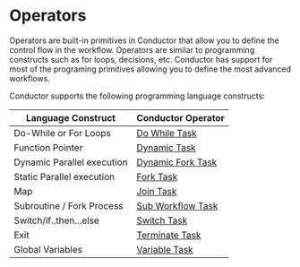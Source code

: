 # Operators

Operators are built-in primitives in Conductor that allow you to define the control flow in the workflow.
Operators are similar to programming constructs such as for loops, decisions, etc.
Conductor has support for most of the programing primitives allowing you to define the most advanced workflows.

Conductor supports the following programming language constructs: 

| Language Construct         | Conductor Operator                        |
| -------------------------- | ----------------------------------------- |
| Do-While or For Loops      | [Do While Task](do-while-task.md)         |
| Function Pointer           | [Dynamic Task](dynamic-task.md)           |
| Dynamic Parallel execution | [Dynamic Fork Task](dynamic-fork-task.md) |
| Static Parallel execution  | [Fork Task](fork-task.md)                 |
| Map                        | [Join Task](join-task.md)                 |
| Subroutine / Fork Process  | [Sub Workflow Task](sub-workflow-task.md) |
| Switch/if..then...else     | [Switch Task](switch-task.md)             |
| Exit                       | [Terminate Task](terminate-task.md)       |
| Global Variables           | [Variable Task](set-variable-task.md)     |
